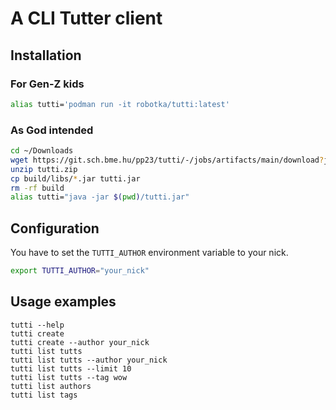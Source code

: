 # A CLI Tutter client

## Installation

### For Gen-Z kids

```sh
alias tutti='podman run -it robotka/tutti:latest'
```

### As God intended

```sh
cd ~/Downloads
wget https://git.sch.bme.hu/pp23/tutti/-/jobs/artifacts/main/download?job=jar -O tutti.zip
unzip tutti.zip
cp build/libs/*.jar tutti.jar
rm -rf build
alias tutti="java -jar $(pwd)/tutti.jar"
```

## Configuration

You have to set the `TUTTI_AUTHOR` environment variable to your nick.

```sh
export TUTTI_AUTHOR="your_nick"
```

## Usage examples

```text
tutti --help
tutti create
tutti create --author your_nick
tutti list tutts
tutti list tutts --author your_nick
tutti list tutts --limit 10
tutti list tutts --tag wow
tutti list authors
tutti list tags
```
